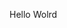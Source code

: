 Hello Wolrd
















































































































































































































































































































































































































































































































































































































































































































































































































































































































































































































































































































































































































































































































































































































































































































































































































































































































































































































































































































































































































































































































































































































































































































































































































































































































































































































































































































































































































































































































































































































































































































































































































































































































































